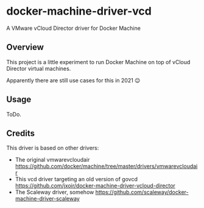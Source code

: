 # docker-machine-driver-vcd
A VMware vCloud Director driver for Docker Machine

## Overview

This project is a little experiment to run Docker Machine on top of vCloud Director virtual machines. 

Apparently there are still use cases for this in 2021 😉

## Usage

ToDo.


## Credits 
This driver is based on other drivers:

- The original vmwarevcloudair https://github.com/docker/machine/tree/master/drivers/vmwarevcloudair
- This vcd driver targeting an old version of govcd https://github.com/jxoir/docker-machine-driver-vcloud-director
- The Scaleway driver, somehow https://github.com/scaleway/docker-machine-driver-scaleway
